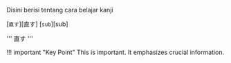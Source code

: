 Disini berisi tentang cara belajar kanji

[`直す`][直す]
 [`sub`][sub]
 
'''
直す
'''

!!! important "Key Point"
    This is important. It emphasizes crucial information.
